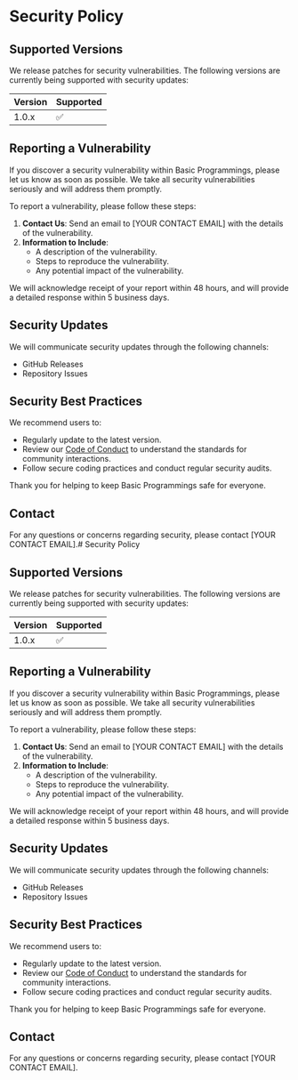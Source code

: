 # Security Policy

## Supported Versions

We release patches for security vulnerabilities. The following versions are currently being supported with security updates:

| Version | Supported          |
| ------- | ------------------ |
| 1.0.x   | :white_check_mark: |

## Reporting a Vulnerability

If you discover a security vulnerability within Basic Programmings, please let us know as soon as possible. We take all security vulnerabilities seriously and will address them promptly.

To report a vulnerability, please follow these steps:

1. **Contact Us**: Send an email to [YOUR CONTACT EMAIL] with the details of the vulnerability.
2. **Information to Include**:
    - A description of the vulnerability.
    - Steps to reproduce the vulnerability.
    - Any potential impact of the vulnerability.

We will acknowledge receipt of your report within 48 hours, and will provide a detailed response within 5 business days.

## Security Updates

We will communicate security updates through the following channels:
- GitHub Releases
- Repository Issues

## Security Best Practices

We recommend users to:
- Regularly update to the latest version.
- Review our [Code of Conduct](CODE_OF_CONDUCT.md) to understand the standards for community interactions.
- Follow secure coding practices and conduct regular security audits.

Thank you for helping to keep Basic Programmings safe for everyone.

## Contact

For any questions or concerns regarding security, please contact [YOUR CONTACT EMAIL].# Security Policy

## Supported Versions

We release patches for security vulnerabilities. The following versions are currently being supported with security updates:

| Version | Supported          |
| ------- | ------------------ |
| 1.0.x   | :white_check_mark: |

## Reporting a Vulnerability

If you discover a security vulnerability within Basic Programmings, please let us know as soon as possible. We take all security vulnerabilities seriously and will address them promptly.

To report a vulnerability, please follow these steps:

1. **Contact Us**: Send an email to [YOUR CONTACT EMAIL] with the details of the vulnerability.
2. **Information to Include**:
    - A description of the vulnerability.
    - Steps to reproduce the vulnerability.
    - Any potential impact of the vulnerability.

We will acknowledge receipt of your report within 48 hours, and will provide a detailed response within 5 business days.

## Security Updates

We will communicate security updates through the following channels:
- GitHub Releases
- Repository Issues

## Security Best Practices

We recommend users to:
- Regularly update to the latest version.
- Review our [Code of Conduct](CODE_OF_CONDUCT.md) to understand the standards for community interactions.
- Follow secure coding practices and conduct regular security audits.

Thank you for helping to keep Basic Programmings safe for everyone.

## Contact

For any questions or concerns regarding security, please contact [YOUR CONTACT EMAIL].
